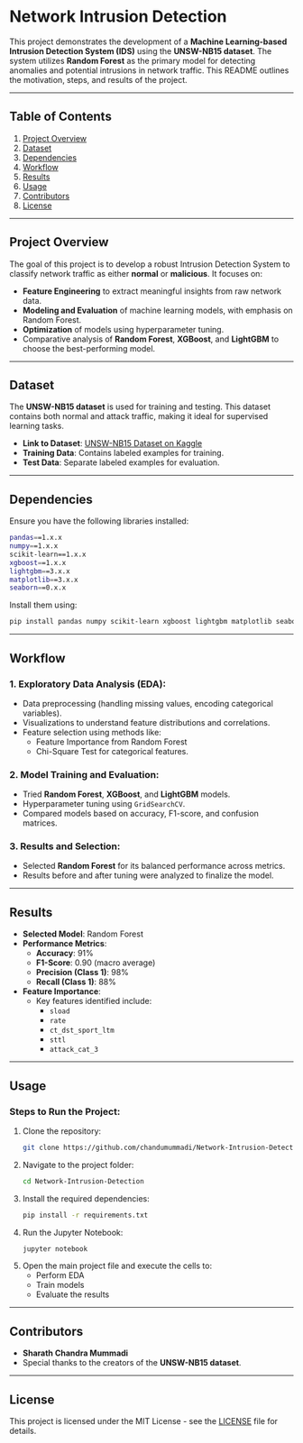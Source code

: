 # **Network Intrusion Detection**

This project demonstrates the development of a **Machine Learning-based Intrusion Detection System (IDS)** using the **UNSW-NB15 dataset**. The system utilizes **Random Forest** as the primary model for detecting anomalies and potential intrusions in network traffic. This README outlines the motivation, steps, and results of the project.

---

## **Table of Contents**
1. [Project Overview](#project-overview)
2. [Dataset](#dataset)
3. [Dependencies](#dependencies)
4. [Workflow](#workflow)
5. [Results](#results)
6. [Usage](#usage)
7. [Contributors](#contributors)
8. [License](#license)

---

## **Project Overview**
The goal of this project is to develop a robust Intrusion Detection System to classify network traffic as either **normal** or **malicious**. It focuses on:
- **Feature Engineering** to extract meaningful insights from raw network data.
- **Modeling and Evaluation** of machine learning models, with emphasis on Random Forest.
- **Optimization** of models using hyperparameter tuning.
- Comparative analysis of **Random Forest**, **XGBoost**, and **LightGBM** to choose the best-performing model.

---

## **Dataset**
The **UNSW-NB15 dataset** is used for training and testing. This dataset contains both normal and attack traffic, making it ideal for supervised learning tasks.

- **Link to Dataset**: [UNSW-NB15 Dataset on Kaggle](https://www.kaggle.com/datasets/mrwellsdavid/unsw-nb15)
- **Training Data**: Contains labeled examples for training.
- **Test Data**: Separate labeled examples for evaluation.

---

## **Dependencies**
Ensure you have the following libraries installed:

```bash
pandas==1.x.x
numpy==1.x.x
scikit-learn==1.x.x
xgboost==1.x.x
lightgbm==3.x.x
matplotlib==3.x.x
seaborn==0.x.x
```

Install them using:

```bash
pip install pandas numpy scikit-learn xgboost lightgbm matplotlib seaborn
```

---

## **Workflow**
### 1. **Exploratory Data Analysis (EDA):**
   - Data preprocessing (handling missing values, encoding categorical variables).
   - Visualizations to understand feature distributions and correlations.
   - Feature selection using methods like:
     - Feature Importance from Random Forest
     - Chi-Square Test for categorical features.

### 2. **Model Training and Evaluation:**
   - Tried **Random Forest**, **XGBoost**, and **LightGBM** models.
   - Hyperparameter tuning using `GridSearchCV`.
   - Compared models based on accuracy, F1-score, and confusion matrices.

### 3. **Results and Selection:**
   - Selected **Random Forest** for its balanced performance across metrics.
   - Results before and after tuning were analyzed to finalize the model.

---

## **Results**
- **Selected Model**: Random Forest
- **Performance Metrics**:
  - **Accuracy**: 91%
  - **F1-Score**: 0.90 (macro average)
  - **Precision (Class 1)**: 98%
  - **Recall (Class 1)**: 88%
- **Feature Importance**:
  - Key features identified include:
    - `sload`
    - `rate`
    - `ct_dst_sport_ltm`
    - `sttl`
    - `attack_cat_3`

---

## **Usage**
### **Steps to Run the Project:**

1. Clone the repository:
   ```bash
   git clone https://github.com/chandumummadi/Network-Intrusion-Detection-System.git
   ```
2. Navigate to the project folder:
   ```bash
   cd Network-Intrusion-Detection
   ```
3. Install the required dependencies:
   ```bash
   pip install -r requirements.txt
   ```
4. Run the Jupyter Notebook:
   ```bash
   jupyter notebook
   ```
5. Open the main project file and execute the cells to:
   - Perform EDA
   - Train models
   - Evaluate the results

---

## **Contributors**
- **Sharath Chandra Mummadi**
- Special thanks to the creators of the **UNSW-NB15 dataset**.

---

## **License**
This project is licensed under the MIT License - see the [LICENSE](LICENSE) file for details.
